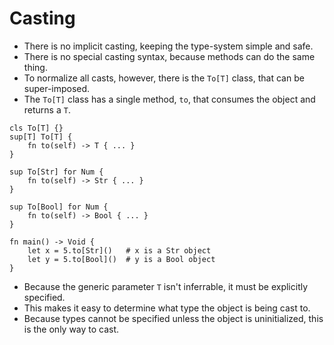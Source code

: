 # Casting
- There is no implicit casting, keeping the type-system simple and safe.
- There is no special casting syntax, because methods can do the same thing.
- To normalize all casts, however, there is the `To[T]` class, that can be super-imposed.
- The `To[T]` class has a single method, `to`, that consumes the object and returns a `T`.

```s++
cls To[T] {}
sup[T] To[T] {
    fn to(self) -> T { ... }
}

sup To[Str] for Num {
    fn to(self) -> Str { ... }
}

sup To[Bool] for Num {
    fn to(self) -> Bool { ... }
}

fn main() -> Void {
    let x = 5.to[Str]()   # x is a Str object
    let y = 5.to[Bool]()  # y is a Bool object
}
```
- Because the generic parameter `T` isn't inferrable, it must be explicitly specified.
- This makes it easy to determine what type the object is being cast to.
- Because types cannot be specified unless the object is uninitialized, this is the only way to cast.
